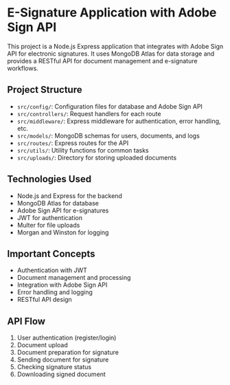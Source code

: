 <!-- Use this file to provide workspace-specific custom instructions to Copilot. For more details, visit https://code.visualstudio.com/docs/copilot/copilot-customization#_use-a-githubcopilotinstructionsmd-file -->

# E-Signature Application with Adobe Sign API

This project is a Node.js Express application that integrates with Adobe Sign API for electronic signatures. It uses MongoDB Atlas for data storage and provides a RESTful API for document management and e-signature workflows.

## Project Structure

- `src/config/`: Configuration files for database and Adobe Sign API
- `src/controllers/`: Request handlers for each route
- `src/middleware/`: Express middleware for authentication, error handling, etc.
- `src/models/`: MongoDB schemas for users, documents, and logs
- `src/routes/`: Express routes for the API
- `src/utils/`: Utility functions for common tasks
- `src/uploads/`: Directory for storing uploaded documents

## Technologies Used

- Node.js and Express for the backend
- MongoDB Atlas for database
- Adobe Sign API for e-signatures
- JWT for authentication
- Multer for file uploads
- Morgan and Winston for logging

## Important Concepts

- Authentication with JWT
- Document management and processing
- Integration with Adobe Sign API
- Error handling and logging
- RESTful API design

## API Flow

1. User authentication (register/login)
2. Document upload
3. Document preparation for signature
4. Sending document for signature
5. Checking signature status
6. Downloading signed document
